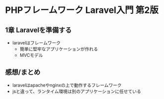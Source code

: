 # PHPフレームワーク Laravel入門 第2版

## 1章 Laravelを準備する

- laravelはフレームワーク
  - 簡単に堅牢なアプリケーションが作れる
  - MVCモデル

## 感想/まとめ
- laravelはapacheやnginxの上で動作するフレームワーク
- jsと違って、ランタイム環境は別のアプリケーションに任せている
